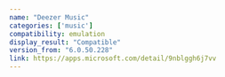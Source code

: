 ```yaml
---
name: "Deezer Music"
categories: ['music']
compatibility: emulation
display_result: "Compatible"
version_from: "6.0.50.228"
link: https://apps.microsoft.com/detail/9nblggh6j7vv
---
```


